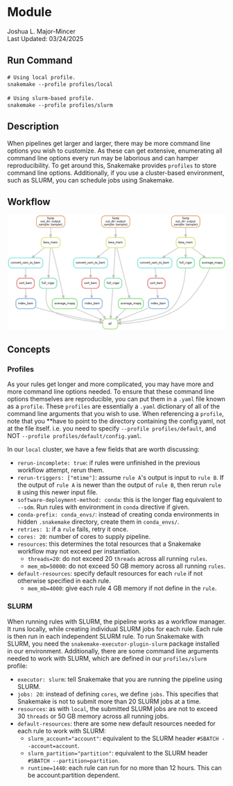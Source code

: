 # Module 
Joshua L. Major-Mincer  
Last Updated: 03/24/2025

## Run Command
```
# Using local profile.
snakemake --profile profiles/local

# Using slurm-based profile.
snakemake --profile profiles/slurm
```

## Description
When pipelines get larger and larger, there may be more command line options you wish to customize. As these can get extensive, enumerating all command line options every run may be laborious and can hamper reproducibility. To get around this, Snakemake provides `profiles` to store command line options. Additionally, if you use a cluster-based environment, such as SLURM, you can schedule jobs using Snakemake. 

## Workflow
![DAG](dag.png)

## Concepts
### Profiles
As your rules get longer and more complicated, you may have more and more command line options needed. To ensure that these command line options themselves are reproducible, you can put them in a `.yaml` file known as a `profile`. These `profiles` are essentially a `.yaml` dictionary of all of the command line arguments that you wish to use. When referencing a `profile`, note that you **have to point to the directory containing the config.yaml, not at the file itself. i.e. you need to specify `--profile profiles/default`, and NOT `--profile profiles/default/config.yaml`. 

In our `local` cluster, we have a few fields that are worth discussing: 
* `rerun-incomplete: true`: if rules were unfinished in the previous workflow attempt, rerun them.
* `rerun-triggers: ["mtime"]`: assume `rule A`'s output is input to `rule B`. If the output of `rule A` is newer than the output of `rule B`, then rerun `rule B` using this newer input file.
* `software-deployment-method: conda`: this is the longer flag equivalent to `--sdm`. Run rules with environment in `conda` directive if given.
* `conda-prefix: conda_envs/`: instead of creating conda environments in hidden `.snakemake` directory, create them in `conda_envs/`. 
* `retries: 1`: if a `rule` fails, retry it once. 
* `cores: 20`: number of cores to supply pipeline. 
* `resources`: this determines the total resources that a Snakemake workflow may not exceed per instantiation.
    * `threads=20`: do not exceed 20 `threads` across all running `rules`.
    * `mem_mb=50000`: do not exceed 50 GB memory across all running `rules`.
* `default-resources`: specify default resources for each `rule` if not otherwise specified in each rule.
    * `mem_mb=4000`: give each rule 4 GB memory if not define in the `rule`. 

### SLURM
When running rules with SLURM, the pipeline works as a workflow manager. It runs locally, while creating individual SLURM jobs for each rule. Each rule is then run in each independent SLURM rule. To run Snakemake with SLURM, you need the `snakemake-executor-plugin-slurm` package installed in our environment. Additionally, there are some command line arguments needed to work with SLURM, which are defined in our `profiles/slurm` profile:
* `executor: slurm`: tell Snakemake that you are running the pipeline using SLURM.
* `jobs: 20`: instead of defining `cores`, we define `jobs`. This specifies that Snakemake is not to submit more than 20 SLURM jobs at a time.
* `resources`: as with `local`, the submitted SLURM jobs are not to exceed 30 `threads` or 50 GB memory across all running jobs.
* `default-resources`: there are some new default resources needed for each rule to work with SLURM:
    * `slurm_account="account"`: equivalent to the SLURM header `#SBATCH --account=account`.
    * `slurm_partition="partition"`: equivalent to the SLURM header `#SBATCH --partition=partition`. 
    * `runtime=1440`: each rule can run for no more than 12 hours. This can be account:partition dependent. 